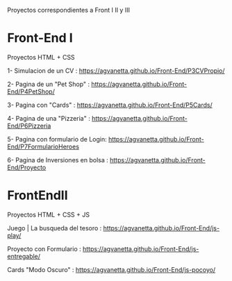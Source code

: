 Proyectos correspondientes a Front I II y III

# Front-End I
Proyectos HTML + CSS

1- Simulacion de un CV : https://agvanetta.github.io/Front-End/P3CVPropio/

2- Pagina de un "Pet Shop" : https://agvanetta.github.io/Front-End/P4PetShop/

3- Pagina con "Cards" :  https://agvanetta.github.io/Front-End/P5Cards/

4- Pagina de una "Pizzeria" : https://agvanetta.github.io/Front-End/P6Pizzeria

5- Pagina con formulario de Login: https://agvanetta.github.io/Front-End/P7FormularioHeroes

6- Pagina de Inversiones en bolsa :  https://agvanetta.github.io/Front-End/Proyecto

# FrontEndII
Proyectos HTML + CSS + JS

Juego | La busqueda del tesoro : https://agvanetta.github.io/Front-End/js-play/

Proyecto con Formulario : https://agvanetta.github.io/Front-End/js-entregable/

Cards "Modo Oscuro" : https://agvanetta.github.io/Front-End/js-pocoyo/
